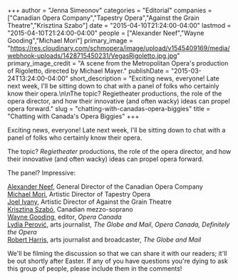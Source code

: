 +++
author = "Jenna Simeonov"
categories = "Editorial"
companies = ["Canadian Opera Company","Tapestry Opera","Against the Grain Theatre","Krisztina Szabo"]
date = "2015-04-10T21:24:00-04:00"
lastmod = "2015-04-10T21:24:00-04:00"
people = ["Alexander Neef","Wayne Gooding","Michael Mori"]
primary_image = "https://res.cloudinary.com/schmopera/image/upload/v1545409169/media/webhook-uploads/1428715450231/VegasRigoletto.jpg.jpg"
primary_image_credit = "A scene from the Metropolitan Opera's production of Rigoletto, directed by Michael Mayer."
publishDate = "2015-03-24T13:24:00-04:00"
short_description = "Exciting news, everyone! Late next week, I&#039;ll be sitting down to chat with a panel of folks who certainly know their opera.\n\nThe topic? Regietheater productions, the role of the opera director, and how their innovative (and often wacky) ideas can propel opera forward."
slug = "chatting-with-canadas-opera-biggies"
title = "Chatting with Canada&#039;s Opera Biggies"
+++

<p>
	Exciting news, everyone! Late next week, I'll be sitting down to chat with a panel of folks who certainly know their opera.
</p>
<p>
	The topic? <em>Regietheater</em> productions, the role of the opera director, and how their innovative (and often wacky) ideas can propel opera forward.
</p>
<p>
	The panel? Impressive:
</p>
<p>
	<a href="http://www.coc.ca/AboutTheCOC/AlexanderNeef.aspx" target="_blank" data-mce-href="http://www.coc.ca/AboutTheCOC/AlexanderNeef.aspx">Alexander Neef</a>, General Director of the Canadian Opera Company<br>
	<a href="https://tapestryopera.com/about/who-we-are/" target="_blank" data-mce-href="https://tapestryopera.com/about/who-we-are/">Michael Mori</a>, Artistic Director of Tapestry Opera<br>
	<a href="http://www.joelivany.com/index/welcome.html" target="_blank" data-mce-href="http://www.joelivany.com/index/welcome.html">Joel Ivany</a>, Artistic Director of Against the Grain Theatre<br>
	<a href="http://www.krisztinaszabo.com/" target="_blank" data-mce-href="http://www.krisztinaszabo.com/">Krisztina Szabó</a>, Canadian mezzo-soprano<br>
	<a href="http://www.coc.ca/ExploreAndLearn/Adults/OperaTalks.aspx" target="_blank" data-mce-href="http://www.coc.ca/ExploreAndLearn/Adults/OperaTalks.aspx">Wayne Gooding</a>, editor, <em>Opera Canada</em><br>
	<a href="http://www.lydiaperovic.com/" target="_blank" data-mce-href="http://www.lydiaperovic.com/">Lydia Perović</a>, arts journalist, <em>The Globe and Mail</em>, <em>Opera Canada, Definitely the Opera</em><br>
	<a href="http://www.theglobeandmail.com/search/?q=%22robert+harris%22" target="_blank" data-mce-href="http://www.theglobeandmail.com/search/?q=%22robert+harris%22">Robert Harris</a>, arts journalist and broadcaster, <em>The Globe and Mail</em>
</p>
<p>
	We'll be filming the discussion so that we can share it with our readers; it'll be out shortly after Easter. If any of you have questions you're dying to ask this group of people, please include them in the comments!
</p>
